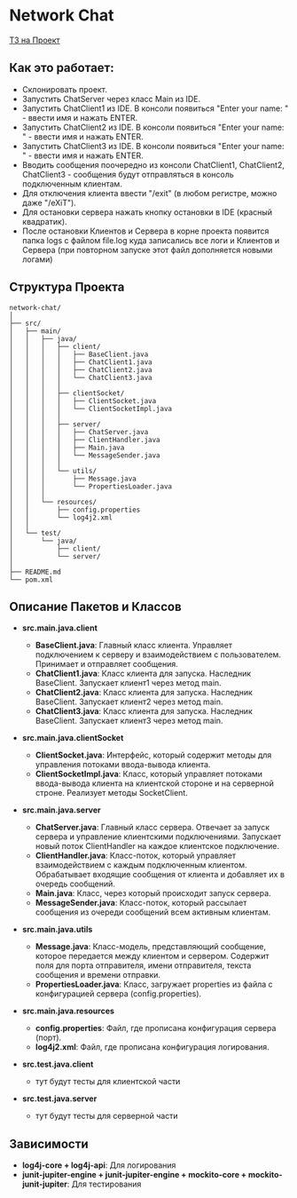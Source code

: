 # Network Chat

[ТЗ на Проект](https://github.com/netology-code/jd-homeworks/blob/master/diploma/networkchat.md)

## Как это работает:
- Склонировать проект.
- Запустить ChatServer через класс Main из IDE.
- Запустить ChatClient1 из IDE. В консоли появиться "Enter your name: " - ввести имя и нажать ENTER.
- Запустить ChatClient2 из IDE. В консоли появиться "Enter your name: " - ввести имя и нажать ENTER.
- Запустить ChatClient3 из IDE. В консоли появиться "Enter your name: " - ввести имя и нажать ENTER.
- Вводить сообщения поочередно из консоли ChatClient1, ChatClient2, ChatClient3 - сообщения будут отправляться в консоль подключенным клиентам.
- Для отключения клиента ввести "/exit" (в любом регистре, можно даже "/eXiT").
- Для остановки сервера нажать кнопку остановки в IDE (красный квадратик).
- После остановки Клиентов и Сервера в корне проекта появится папка logs с файлом file.log куда записались все логи и Клиентов и Сервера (при повторном запуске этот файл дополняется новыми логами)

## Структура Проекта
```
network-chat/
│
├── src/
│   ├── main/
│   │   ├── java/
│   │   │   ├── client/
│   │   │   │   ├── BaseClient.java
│   │   │   │   ├── ChatClient1.java
│   │   │   │   ├── ChatClient2.java
│   │   │   │   └── ChatClient3.java
│   │   │   │ 
│   │   │   ├── clientSocket/
│   │   │   │   ├── ClientSocket.java
│   │   │   │   └── ClientSocketImpl.java
│   │   │   │ 
│   │   │   ├── server/
│   │   │   │   ├── ChatServer.java
│   │   │   │   ├── ClientHandler.java
│   │   │   │   ├── Main.java
│   │   │   │   └── MessageSender.java
│   │   │   │ 
│   │   │   └── utils/
│   │   │       ├── Message.java
│   │   │       └── PropertiesLoader.java
│   │   │ 
│   │   └── resources/
│   │       ├── config.properties
│   │       └── log4j2.xml
│   │ 
│   └── test/
│       └── java/
│           ├── client/
│           └── server/
│
├── README.md
└── pom.xml
```

## Описание Пакетов и Классов
 
- **src.main.java.client**
  - **BaseClient.java**: Главный класс клиента. Управляет подключением к серверу и взаимодействием с пользователем. Принимает и отправляет сообщения.
  - **ChatClient1.java**: Класс клиента для запуска. Наследник BaseClient. Запускает клиент1 через метод main.
  - **ChatClient2.java**: Класс клиента для запуска. Наследник BaseClient. Запускает клиент2 через метод main.
  - **ChatClient3.java**: Класс клиента для запуска. Наследник BaseClient. Запускает клиент3 через метод main.

- **src.main.java.clientSocket**
  - **ClientSocket.java**: Интерфейс, который содержит методы для управления потоками ввода-вывода клиента.
  - **ClientSocketImpl.java**: Класс, который управляет потоками ввода-вывода клиента на клиентской стороне и на серверной строне. Реализует методы SocketClient.

- **src.main.java.server**
  - **ChatServer.java**: Главный класс сервера. Отвечает за запуск сервера и управление клиентскими подключениями. Запускает новый поток ClientHandler на каждое клиентское подключение.
  - **ClientHandler.java**: Класс-поток, который управляет взаимодействием с каждым подключенным клиентом. Обрабатывает входящие сообщения от клиента и добавляет их в очередь сообщений.
  - **Main.java**: Класс, через который происходит запуск сервера.
  - **MessageSender.java**: Класс-поток, который рассылает сообщения из очереди сообщений всем активным клиентам.

- **src.main.java.utils**
  - **Message.java**: Класс-модель, представляющий сообщение, которое передается между клиентом и сервером. Содержит поля для порта отправителя, имени отправителя, текста сообщения и времени отправки.
  - **PropertiesLoader.java**: Класс, загружает properties из файла с конфигурацией сервера (config.properties).

- **src.main.java.resources**
  - **config.properties**: Файл, где прописана конфигурация сервера (порт).
  - **log4j2.xml**: Файл, где прописана конфигурация логирования.
 
- **src.test.java.client**
  - тут будут тесты для клиентской части

- **src.test.java.server**
  - тут будут тесты для серверной части

## Зависимости

- **log4j-core + log4j-api**: Для логирования
- **junit-jupiter-engine + junit-jupiter-engine + mockito-core + mockito-junit-jupiter**: Для тестирования
